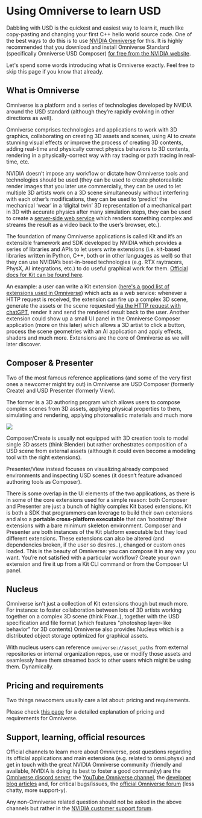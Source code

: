 # Using Omniverse to learn USD

Dabbling with USD is the quickest and easiest way to learn it, much like copy-pasting and changing your first C++ hello world source code. One of the best ways to do this is to use [NVIDIA Omniverse](https://www.nvidia.com/en-us/omniverse/) for this.
It is highly recommended that you download and install Omniverse Standard (specifically Omniverse USD Composer) [for free from the NVIDIA website](https://www.nvidia.com/en-us/omniverse/download/).

Let's spend some words introducing what is Omniverse exactly. Feel free to skip this page if you know that already.

## What is Omniverse
Omniverse is a platform and a series of technologies developed by NVIDIA around the USD standard (although they’re rapidly evolving in other directions as well).

Omniverse comprises technologies and applications to work with 3D graphics, collaborating on creating 3D assets and scenes, using AI to create stunning visual effects or improve the process of creating 3D contents, adding real-time and physically correct physics behaviors to 3D contents, rendering in a physically-correct way with ray tracing or path tracing in real-time, etc.

NVIDIA doesn’t impose any workflow or dictate how Omniverse tools and technologies should be used (they can be used to create photorealistic render images that you later use commercially, they can be used to let multiple 3D artists work on a 3D scene simultaneously without interfering with each other’s modifications, they can be used to ‘predict’ the mechanical ‘wear’ in a ‘digital twin’ 3D representation of a mechanical part in 3D with accurate physics after many simulation steps, they can be used to create a [server-side web service](https://docs.omniverse.nvidia.com/dev-guide/latest/programmer_ref/services.html) which renders something complex and streams the result as a video back to the user’s browser, etc.).

The foundation of many Omniverse applications is called Kit and it’s an extensible framework and SDK developed by NVIDIA which provides a series of libraries and APIs to let users write extensions (i.e. kit-based libraries written in Python, C++, both or in other languages as well) so that they can use NVIDIA’s best-in-breed technologies (e.g. RTX raytracers, PhysX, AI integrations, etc.) to do useful graphical work for them. [Official docs for Kit can be found here](https://docs.omniverse.nvidia.com/dev-guide/latest/kit-architecture.html).

An example: a user can write a Kit extension ([here's a good list of extensions used in Omniverse](https://docs.omniverse.nvidia.com/extensions/latest/index.html)) which acts as a web service: whenever a HTTP request is received, the extension can fire up a complex 3D scene, generate the assets or the scene requested [via the HTTP request with chatGPT](https://www.youtube.com/watch?v=mFazJsjUUSo), render it and send the rendered result back to the user. Another extension could show up a small UI panel in the Omniverse Composer application (more on this later) which allows a 3D artist to click a button, process the scene geometries with an AI application and apply effects, shaders and much more. Extensions are the core of Omniverse as we will later discover.

## Composer & Presenter
Two of the most famous reference applications (and some of the very first ones a newcomer might try out) in Omniverse are USD Composer (formerly Create) and USD Presenter (formerly View).

The former is a 3D authoring program which allows users to compose complex scenes from 3D assets, applying physical properties to them, simulating and rendering, applying photorealistic materials and much more

[![](../images/chapter1/create_joints_authoring_video.png)](https://www.youtube.com/watch?v=3QjFjpUooXI)

Composer/Create is usually not equipped with 3D creation tools to model single 3D assets (think Blender) but rather orchestrates composition of a USD scene from external assets (although it could even become a modeling tool with the right extensions).

Presenter/View instead focuses on visualizing already composed environments and inspecting USD scenes (it doesn’t feature advanced authoring tools as Composer).

There is some overlap in the UI elements of the two applications, as there is in some of the core extensions used for a simple reason: both Composer and Presenter are just a bunch of highly complex Kit based extensions. Kit is both a SDK that programmers can leverage to build their own extensions and also a **portable cross-platform executable** that can ‘bootstrap’ their extensions with a bare minimum skeleton environment. Composer and Presenter are both instances of the Kit platform executable but they load different extensions. These extensions can also be altered (and dependencies broken, if the user so desires..), changed or custom ones loaded. This is the beauty of Omniverse: you can compose it in any way you want. You’re not satisfied with a particular workflow? Create your own extension and fire it up from a Kit CLI command or from the Composer UI panel.

## Nucleus

Omniverse isn't just a collection of Kit extensions though but much more. For instance: to foster collaboration between lots of 3D artists working together on a complex 3D scene (think Pixar..), together with the USD specification and file format (which features "photoshop layer-like behavior" for 3D contents) Omniverse also provides Nucleus which is a distributed object storage optimized for graphical assets.

With nucleus users can reference `omniverse://asset_paths` from external repositories or internal organization repos, use or modify those assets and seamlessly have them streamed back to other users which might be using them. Dynamically.

## Pricing and requirements

Two things newcomers usually care a lot about: pricing and requirements.

Please check [this page](https://learnomniverse.github.io/chapter1/what_is_omniverse.html#pricing-and-requirements) for a detailed explanation of pricing and requirements for Omniverse.


## Support, learning, official resources

Official channels to learn more about Omniverse, post questions regarding its official applications and main extensions (e.g. related to omni.physx) and get in touch with the great NVIDIA Omniverse community (friendly and available, NVIDIA is doing its best to foster a good community) are the [Omniverse discord server](https://forums.developer.nvidia.com/t/omniverse-discord-server-is-live/178422), the [YouTube Omniverse channel](https://www.youtube.com/c/nvidiaomniverse), the [developer blog articles](https://developer.nvidia.com/blog/tag/omniverse/) and, for critical bugs/issues, the [official Omniverse forum](https://forums.developer.nvidia.com/c/omniverse/) (less chatty, more support-y).

Any non-Omniverse related question should not be asked in the above channels but rather in the [NVIDIA customer support forum](https://www.nvidia.com/en-us/support/).
